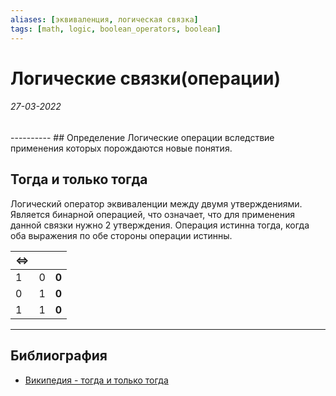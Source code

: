 ```yaml
---
aliases: [эквиваленция, логическая связка]
tags: [math, logic, boolean_operators, boolean]
---
```

# Логические связки(операции)
<h6>27-03-2022</h6>
----------
## Определение
Логические операции вследствие применения которых порождаются новые понятия. 

## Тогда и только тогда
Логический оператор эквиваленции между двумя утверждениями. Является бинарной операцией, что означает, что для применения данной связки нужно 2 утверждения.
Операция истинна тогда, когда оба выражения по обе стороны операции истинны.

|⇔|||
|---|---|---|
|1|0|**0**|
|0|1|**0**|
|1|1|**0**|


---
## Библиография
- [Википедия - тогда и только тогда](https://ru.wikipedia.org/wiki/%D0%A2%D0%BE%D0%B3%D0%B4%D0%B0_%D0%B8_%D1%82%D0%BE%D0%BB%D1%8C%D0%BA%D0%BE_%D1%82%D0%BE%D0%B3%D0%B4%D0%B0)
